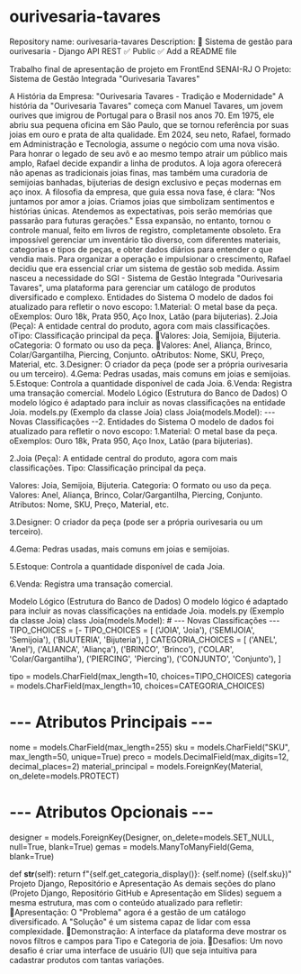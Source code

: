 # ourivesaria-tavares
Repository name: ourivesaria-tavares Description: 💎 Sistema de gestão para ourivesaria - Django API REST ✅ Public ✅ Add a README file

Trabalho final de apresentação de projeto em FrontEnd SENAI-RJ O Projeto: Sistema de Gestão Integrada "Ourivesaria Tavares"

A História da Empresa: "Ourivesaria Tavares - Tradição e Modernidade" A história da "Ourivesaria Tavares" começa com Manuel Tavares, um jovem ourives que imigrou de Portugal para o Brasil nos anos 70. Em 1975, ele abriu sua pequena oficina em São Paulo, que se tornou referência por suas joias em ouro e prata de alta qualidade. Em 2024, seu neto, Rafael, formado em Administração e Tecnologia, assume o negócio com uma nova visão. Para honrar o legado de seu avô e ao mesmo tempo atrair um público mais amplo, Rafael decide expandir a linha de produtos. A loja agora oferecerá não apenas as tradicionais joias finas, mas também uma curadoria de semijoias banhadas, bijuterias de design exclusivo e peças modernas em aço inox. A filosofia da empresa, que guia essa nova fase, é clara: "Nos juntamos por amor a joias. Criamos joias que simbolizam sentimentos e histórias únicas. Atendemos as expectativas, pois serão memórias que passarão para futuras gerações." Essa expansão, no entanto, tornou o controle manual, feito em livros de registro, completamente obsoleto. Era impossível gerenciar um inventário tão diverso, com diferentes materiais, categorias e tipos de peças, e obter dados diários para entender o que vendia mais. Para organizar a operação e impulsionar o crescimento, Rafael decidiu que era essencial criar um sistema de gestão sob medida. Assim nasceu a necessidade do SGI - Sistema de Gestão Integrada "Ourivesaria Tavares", uma plataforma para gerenciar um catálogo de produtos diversificado e complexo.
Entidades do Sistema O modelo de dados foi atualizado para refletir o novo escopo: 1.Material: O metal base da peça. oExemplos: Ouro 18k, Prata 950, Aço Inox, Latão (para bijuterias). 2.Joia (Peça): A entidade central do produto, agora com mais classificações. oTipo: Classificação principal da peça. Valores: Joia, Semijoia, Bijuteria. oCategoria: O formato ou uso da peça. Valores: Anel, Aliança, Brinco, Colar/Gargantilha, Piercing, Conjunto. oAtributos: Nome, SKU, Preço, Material, etc. 3.Designer: O criador da peça (pode ser a própria ourivesaria ou um terceiro). 4.Gema: Pedras usadas, mais comuns em joias e semijoias. 5.Estoque: Controla a quantidade disponível de cada Joia. 6.Venda: Registra uma transação comercial.
Modelo Lógico (Estrutura do Banco de Dados) O modelo lógico é adaptado para incluir as novas classificações na entidade Joia. models.py (Exemplo da classe Joia) class Joia(models.Model):
--- Novas Classificações --2. Entidades do Sistema
O modelo de dados foi atualizado para refletir o novo escopo: 1.Material: O metal base da peça. oExemplos: Ouro 18k, Prata 950, Aço Inox, Latão (para bijuterias).

2.Joia (Peça): A entidade central do produto, agora com mais classificações. Tipo: Classificação principal da peça.

Valores: Joia, Semijoia, Bijuteria. Categoria: O formato ou uso da peça. Valores: Anel, Aliança, Brinco, Colar/Gargantilha, Piercing, Conjunto. Atributos: Nome, SKU, Preço, Material, etc.

3.Designer: O criador da peça (pode ser a própria ourivesaria ou um terceiro).

4.Gema: Pedras usadas, mais comuns em joias e semijoias.

5.Estoque: Controla a quantidade disponível de cada Joia.

6.Venda: Registra uma transação comercial.

Modelo Lógico (Estrutura do Banco de Dados) O modelo lógico é adaptado para incluir as novas classificações na entidade Joia. models.py (Exemplo da classe Joia)
class Joia(models.Model): # --- Novas Classificações --- TIPO_CHOICES = [- TIPO_CHOICES = [ ('JOIA', 'Joia'), ('SEMIJOIA', 'Semijoia'), ('BIJUTERIA', 'Bijuteria'), ] CATEGORIA_CHOICES = [ ('ANEL', 'Anel'), ('ALIANCA', 'Aliança'), ('BRINCO', 'Brinco'), ('COLAR', 'Colar/Gargantilha'), ('PIERCING', 'Piercing'), ('CONJUNTO', 'Conjunto'), ]

tipo = models.CharField(max_length=10, choices=TIPO_CHOICES)
categoria = models.CharField(max_length=10, choices=CATEGORIA_CHOICES)

# --- Atributos Principais ---
nome = models.CharField(max_length=255)
sku = models.CharField("SKU", max_length=50, unique=True)
preco = models.DecimalField(max_digits=12, decimal_places=2)
material_principal = models.ForeignKey(Material, on_delete=models.PROTECT)

# --- Atributos Opcionais ---
designer = models.ForeignKey(Designer, on_delete=models.SET_NULL, null=True, blank=True)
gemas = models.ManyToManyField(Gema, blank=True)

def __str__(self):
    return f"{self.get_categoria_display()}: {self.nome} ({self.sku})"
Projeto Django, Repositório e Apresentação
As demais seções do plano (Projeto Django, Repositório GitHub e Apresentação em Slides) seguem a mesma estrutura, mas com o conteúdo atualizado para refletir: Apresentação: O "Problema" agora é a gestão de um catálogo diversificado. A "Solução" é um sistema capaz de lidar com essa complexidade. Demonstração: A interface da plataforma deve mostrar os novos filtros e campos para Tipo e Categoria de joia. Desafios: Um novo desafio é criar uma interface de usuário (UI) que seja intuitiva para cadastrar produtos com tantas variações.

